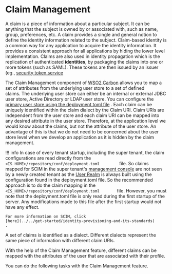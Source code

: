 # Claim Management

A claim is a piece of information about a particular subject. It can be
anything that the subject is owned by or associated with, such as name,
group, preferences, etc. A claim provides a single and general notion to
define the identity information related to the subject. Claim-based
identity is a common way for any application to acquire the identity
information. It provides a consistent approach for all applications by
hiding the lower level implementation. Claims are also used in identity
propagation which is the replication of authenticated **identities**,
by packaging the claims into one or more tokens (such as SAML). These
tokens are then issued by an issuer (eg., [security token
service](../../get-started/single-sign-on-and-identity-federation#ws-trust)

The Claim Management component of [WSO2
Carbon](https://docs.wso2.com/display/Carbon4411/WSO2+Carbon+Documentation)
allows you to map a set of attributes from the underlying user store to
a set of defined claims. The underlying user store can either be an
internal or external JDBC user store, Active Directory or LDAP user
store. You can configure the [primary user store using the deployment.toml
file](../../setup/configuring-the-primary-user-store#setting-up-the-primary-user-store)
. Each claim can be uniquely identified within the claim dialect by the
Claim URI. Claim URIs are independent from the user store and each claim
URI can be mapped into any desired attribute in the user store.
Therefore, at the application level we would know about the claims, but
not the attribute of the user store. An advantage of this is that we do
not need to be concerned about the user store level when we develop an
application as it is hidden by the claim management.

!!! info 
    In case of every tenant startup, including the super tenant, the claim
    configurations are read directly from the
    `          <IS_HOME>/repository/conf/deployment.toml         ` file. So
    claims mapped for SCIM in the super tenant's [management
    console](../../setup/getting-started-with-the-management-console) are not seen by
    a newly created tenant as the [User
    Realm](../../setup/configuring-the-system-administrator) is always built using the
    configuration found in the deployment.toml file. So the recommended
    approach is to do the claim mapping in the
    `          <IS_HOME>/repository/conf/deployment.toml        ` file.
    However, you must note that the deployment.toml file is only read
    during the first startup of the server. Any modifications made to this
    file after the first startup would not have any effect.

    For more information on SCIM, click
    [here](../../get-started/identity-provisioning-and-its-standards)
    .

A set of claims is identified as a dialect. Different dialects represent
the same piece of information with different claim URIs.

With the help of the Claim Management feature, different claims can be
mapped with the attributes of the user that are associated with their
profile.

You can do the following tasks with the Claim Management feature.
